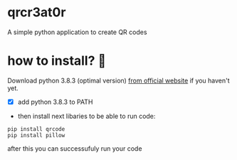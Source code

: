 # qrcr3at0r
A simple python application to create QR codes
# how to install? 🚀
Download python 3.8.3 (optimal version) [from official website](https://www.python.org/) if you haven't yet. 
- [x] add python 3.8.3 to PATH
- then install next libaries to be able to run code:
```
pip install qrcode
pip install pillow
```
after this you can successufuly run your code
